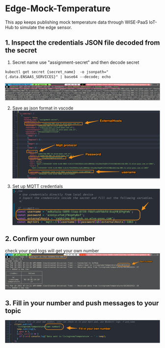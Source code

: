 # Edge-Mock-Temperature

This app keeps publishing mock temperature data through WISE-PaaS IoT-Hub to simulate the edge sensor.

## 1. Inspect the credentials JSON file decoded from the secret 

1. Secret name use "assignment-secret" and then decode secret
```script
kubectl get secret {secret_name}  -o jsonpath="{.data.ENSAAS_SERVICES}" | base64 --decode; echo
```
![decode](./img/decode.png)

2. Save as json format in vscode
![secret](./img/secret.png)

3. Set up MQTT credentials 
![mqtt](./img/mqtt.png)

## 2. Confirm your own number
check your pod logs will get your own number
![ChechNumber](./img/ChechNumber.png)

## 3. Fill in your number and push messages to your topic
![number](./img/number.png)


